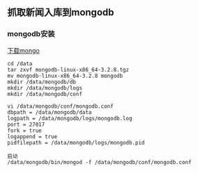 ## 抓取新闻入库到mongodb

### mongodb安装
[下载mongo](http://pan.baidu.com/s/1nuP1Nvz)
```
cd /data
tar zxvf mongodb-linux-x86_64-3.2.8.tgz
mv mongodb-linux-x86_64-3.2.8 mongodb
mkdir /data/mongodb/db
mkdir /data/mongodb/logs
mkdir /data/mongodb/conf

vi /data/mongodb/conf/mongodb.conf
dbpath = /data/mongodb/data
logpath = /data/mongodb/logs/mongodb.log
port = 27017
fork = true
logappend = true
pidfilepath = /data/mongodb/logs/mongodb.pid

启动
/data/mongodb/bin/mongod -f /data/mongodb/conf/mongodb.conf
```